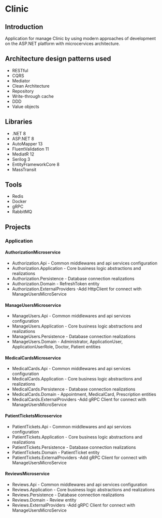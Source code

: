 # Clinic

## Introduction

Application for manage Clinic by using modern approaches of development on the ASP.NET platform with microcervices architecture.

## Architecture design patterns used

- RESTful
- CQRS
- Mediator
- Clean Architecture
- Repository
- Write-through cache
- DDD
- Value objects

## Libraries

- .NET 8 
- ASP.NET 8
- AutoMapper 13
- FluentValidation 11
- MediatR 12
- Serilog 3
- EntityFrameworkCore 8
- MassTransit

## Tools

- Redis
- Docker
- gRPC
- RabbitMQ

## Projects

### Application

#### AuthorizationMicroservice

- Authorization.Api - Common middlewares and api services configuration
- Authorization.Application - Core business logic abstractions and realizations 
- Authorization.Persistence - Database connection realizations
- Authorization.Domain - RefreshToken entity
- Authorization.ExternalProviders -Add HttpClient for connect with ManageUsersMicroService 


#### ManageUsersMicroservice

- ManageUsers.Api - Common middlewares and api services configuration
- ManageUsers.Application - Core business logic abstractions and realizations 
- ManageUsers.Persistence - Database connection realizations
- ManageUsers.Domain - Administrator, ApplicationUser, ApplicationUserRole, Doctor,  Patient entities


#### MedicalCardsMicroservice

- MedicalCards.Api - Common middlewares and api services configuration
- MedicalCards.Application - Core business logic abstractions and realizations 
- MedicalCards.Persistence - Database connection realizations
- MedicalCards.Domain - Appointment, MedicalCard, Prescription entities
- MedicalCards.ExternalProviders -Add gRPC Client for connect with ManageUsersMicroService 


#### PatientTicketsMicroservice

- PatientTickets.Api - Common middlewares and api services configuration
- PatientTickets.Application - Core business logic abstractions and realizations 
- PatientTickets.Persistence - Database connection realizations
- PatientTickets.Domain - PatientTicket entity
- PatientTickets.ExternalProviders -Add gRPC Client for connect with ManageUsersMicroService


 #### ReviewsMicroservice

- Reviews.Api - Common middlewares and api services configuration
- Reviews.Application - Core business logic abstractions and realizations 
- Reviews.Persistence - Database connection realizations
- Reviews.Domain - Review entity
- Reviews.ExternalProviders -Add gRPC Client for connect with ManageUsersMicroService 



